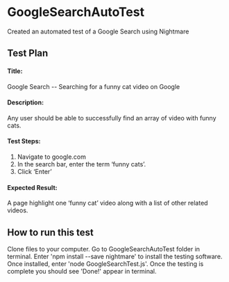 # GoogleSearchAutoTest
Created an automated test of a Google Search using Nightmare

## Test Plan
#### Title: 
Google Search -- Searching for a funny cat video on Google 
#### Description: 
Any user should be able to successfully find an array of video with funny cats.
#### Test Steps:
1. Navigate to google.com
2. In the search bar, enter the term ‘funny cats’.
3. Click ‘Enter’

#### Expected Result: 
A page highlight one ‘funny cat’ video along with a list of other related videos.

## How to run this test
Clone files to your computer.
Go to GoogleSearchAutoTest folder in terminal.
Enter 'npm install --save nightmare' to install the testing software.
Once installed, enter 'node GoogleSearchTest.js'.
Once the testing is complete you should see 'Done!' appear in terminal.
